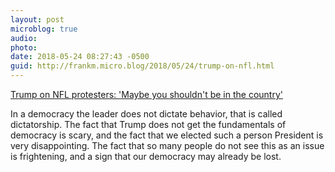 ```yaml
---
layout: post
microblog: true
audio: 
photo: 
date: 2018-05-24 08:27:43 -0500
guid: http://frankm.micro.blog/2018/05/24/trump-on-nfl.html
---
```

[Trump on NFL protesters: 'Maybe you shouldn't be in the country'](https://sports.yahoo.com/trump-nfl-protesters-maybe-shouldnt-country-114402328.html)

In a democracy the leader does not dictate behavior, that is called dictatorship. The fact that Trump does not get the fundamentals of democracy is scary, and the fact that we elected such a person President is very disappointing. The fact that so many people do not see this as an issue is frightening, and a sign that our democracy may already be lost. 
